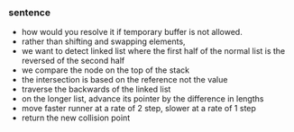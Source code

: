 ### sentence

* how would you resolve it if temporary buffer is not allowed.
* rather than shifting and swapping elements,
* we want to detect linked list where the first half of the normal list is the reversed of the second half
* we compare the node on the top of the stack
* the intersection is based on the reference not the value
* traverse the backwards of the linked list
* on the longer list, advance its pointer by the difference in lengths
* move faster runner at a rate of 2 step, slower at a rate of 1 step
* return the new collision point
 